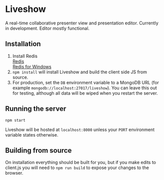 # Liveshow

A real-time collaborative presenter view and presentation editor. Currently in development. Editor mostly functional.



## Installation

1. Install Redis  
  [Redis](http://redis.io)  
  [Redis for Windows](https://github.com/MSOpenTech/redis)
2. `npm install` will install Liveshow and build the client side JS from source.
3. For production, set the `DB` environment variable to a MongoDB URL (for example `mongodb://localhost:27017/liveshow`). You can leave this out for testing, although all data will be wiped when you restart the server.

## Running the server

`npm start`

Liveshow will be hosted at `localhost:8000` unless your `PORT` environment variable states otherwise.

## Building from source

On installation everything should be built for you, but if you make edits to client.js you will need to `npm run build` to expose your changes to the browser.

